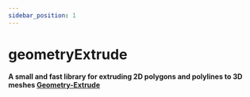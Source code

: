 ```yaml
---
sidebar_position: 1
---
```


# geometryExtrude

**A small and fast library for extruding 2D polygons and polylines to 3D meshes [Geometry-Extrude](https://github.com/pissang/geometry-extrude)** 
